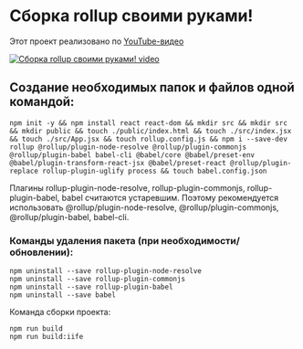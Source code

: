 # Сборка rollup своими руками!
Этот проект реализовано по [YouTube-видео](https://youtu.be/DXNQTd0mpIg)

[![Сборка rollup своими руками! video](https://img.youtube.com/vi/DXNQTd0mpIg/0.jpg)](https://youtu.be/DXNQTd0mpIg "Сборка rollup своими руками!")

## Создание необходимых папок и файлов одной командой:

`npm init -y && npm install react react-dom && mkdir src && mkdir src && mkdir public && touch ./public/index.html && touch ./src/index.jsx && touch ./src/App.jsx && touch rollup.config.js && npm i --save-dev rollup @rollup/plugin-node-resolve @rollup/plugin-commonjs @rollup/plugin-babel babel-cli @babel/core @babel/preset-env @babel/plugin-transform-react-jsx @babel/preset-react @rollup/plugin-replace rollup-plugin-uglify process && touch babel.config.json`

Плагины rollup-plugin-node-resolve, rollup-plugin-commonjs, rollup-plugin-babel, babel считаются устаревшим. Поэтому рекомендуется использовать @rollup/plugin-node-resolve, @rollup/plugin-commonjs, @rollup/plugin-babel, babel-cli.

### Команды удаления пакета (при необходимости/обновлении):

```
npm uninstall --save rollup-plugin-node-resolve
npm uninstall --save rollup-plugin-commonjs
npm uninstall --save rollup-plugin-babel
npm uninstall --save babel
```

Команда сборки проекта:

```
npm run build
npm run build:iife
```
